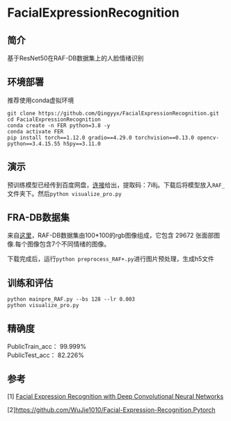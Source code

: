 # FacialExpressionRecognition

## 简介

基于ResNet50在RAF-DB数据集上的人脸情绪识别

## 环境部署

推荐使用conda虚拟环境
```
git clone https://github.com/Qingyyx/FacialExpressionRecognition.git
cd FacialExpressionRecognition
conda create -n FER python=3.8 -y
conda activate FER
pip install torch==1.12.0 gradio==4.29.0 torchvision==0.13.0 opencv-python==3.4.15.55 h5py==3.11.0
```
## 演示

预训练模型已经传到百度网盘，[连接](https://pan.baidu.com/s/1-0HyQoiX9Bmz7IsHid4-Cg )给出，提取码：7i8j。下载后将模型放入`RAF_`文件夹下。然后`python visualize_pro.py`

## FRA-DB数据集

来自[这里](https://paperswithcode.com/sota/facial-expression-recognition-on-raf-db)，RAF-DB数据集由100*100的rgb图像组成，它包含 29672 张面部图像.每个图像包含7个不同情绪的图像。

下载完成后，运行`python preprocess_RAF+.py`进行图片预处理，生成h5文件

## 训练和评估

`python mainpre_RAF.py --bs 128 --lr 0.003`  
`python visualize_pro.py`
## 精确度

PublicTrain_acc： 99.999%   
PublicTest_acc： 82.226%  

## 参考

[1] [Facial Expression Recognition with Deep Convolutional Neural Networks](https://arxiv.org/abs/1310.5401)

[2]https://github.com/WuJie1010/Facial-Expression-Recognition.Pytorch
